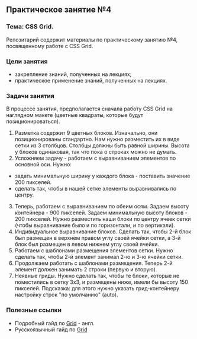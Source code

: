 ## Практическое занятие №4

### Тема: CSS Grid.

Репозитарий содержит материалы по практическому занятию №4, посвященному работе с CSS Grid.

### Цели занятия
- закрепление знаний, полученных на лекциях;
- практическое применение знаний, полученных на лекциях.

### Задачи занятия
В процессе занятия, предполагается сначала работу CSS Grid на наглядном макете (цветные квадраты, которые будут позиционироваться).

1. Разметка содержит 9 цветных блоков. Изначально, они позиционированы стандартно. Нам нужно разместить их в виде сетки из 3 столбцов. Столбцы должны быть равной ширины. Высота у блоков одинаковая, так что пока о строках можно не думать.
2. Усложняем задачу - работаем с выравниванием элементов по основной оси. Нужно:
 - задать минимальную ширину у каждого блока - поставить значение 200 пикселей.
 - сделать так, чтобы в нашей сетке элементы выравнивались по центру.
3. Теперь, работаем с выравниванием по обеим осям. Задаем высоту контейнера - 900 пикселей. Задаем минимальную высоту блоков - 200 пикселей. Нужно разместить наши блоки по центру ячеек сетки (чтобы выравнивание было и по горизонтали, и по вертикали).
4. Индивидуальное выравнивание блоков. Сделать так, чтобы 2-й блок был размещен в верхнем правом углу своей ячейки сетки, а 3-й блок был размещен в левом нижнем углу своей ячейки.
5. Работаем с шаблонами размещения элементов сетки. Нужно сделать так, чтобы 2-й элемент занимал 2-ю и 3-ю ячейки сетки.
6. Продолжаем работать с шаблонами размещения. Теперь 2-й элемент должен занимать 2 строки (первую и вторую).
7. Неявные гриды. Нужно сделать так, чтобы те блоки, которые не поместились в сетку 3х3, и размещены ниже, имели бы высоту 150 пикселей. Подсказка: для этого нужно указать грид-контейнеру настройку строк "по умолчанию" (auto).


### Полезные ссылки
 - Подробный гайд по [Grid](https://css-tricks.com/snippets/css/complete-guide-grid/) - англ.
 - Русскоязычный гайд по [Grid](https://medium.com/@stasonmars/%D0%B2%D0%B5%CC%88%D1%80%D1%81%D1%82%D0%BA%D0%B0-%D0%BD%D0%B0-grid-%D0%B2-css-%D0%BF%D0%BE%D0%BB%D0%BD%D0%BE%D0%B5-%D1%80%D1%83%D0%BA%D0%BE%D0%B2%D0%BE%D0%B4%D1%81%D1%82%D0%B2%D0%BE-%D0%B8-%D1%81%D0%BF%D1%80%D0%B0%D0%B2%D0%BE%D1%87%D0%BD%D0%B8%D0%BA-220508316f8b)

